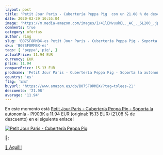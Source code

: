 ```yaml
---
layout: post
title: 'Petit Jour Paris - Cubertería Peppa Pig  con un 21.08 % de descuento'
date: 2020-02-29 10:55:04
image: 'https://m.media-amazon.com/images/I/41lEMvuukEL._AC_._SL200_.jpg'
comments: true
category: ofertas
author: ring
slug: 'B07SF8RMBX-es Petit Jour Paris - Cubertería Peppa Pig - Soporta la...'
sku: 'B07SF8RMBX-es'
tags: [ 'peppa','pig', ]
actualPrice: 11.94 EUR
currency: EUR
price: 11.94
comparePrice: 15.13 EUR
prodname: 'Petit Jour Paris - Cubertería Peppa Pig - Soporta la autonomía - PI903K'
country: 'es'
flag: '🇪🇸'
buyurl: 'https://www.amazon.es/dp/B07SF8RMBX/?tag=tolees-21'
descuento: '21.08'
average: '11.94'
---
```


En este momento está [Petit Jour Paris - Cubertería Peppa Pig - Soporta la autonomía - PI903K](https://www.amazon.es/dp/B07SF8RMBX/?tag=tolees-21) a 11.94 EUR (original: 15.13 EUR) (21.08 %  de descuento) en el siguiente enlace!

[![Petit Jour Paris - Cubertería Peppa Pig ](https://m.media-amazon.com/images/I/41lEMvuukEL._AC_._SL200_.jpg)](https://www.amazon.es/dp/B07SF8RMBX/?tag=tolees-21)

🔎:


[🛒 Aquí!!!](https://www.amazon.es/dp/B07SF8RMBX/?tag=tolees-21)
